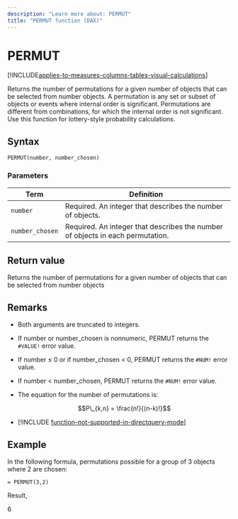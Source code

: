```yaml
---
description: "Learn more about: PERMUT"
title: "PERMUT function (DAX)"
---
```

# PERMUT

[!INCLUDE[applies-to-measures-columns-tables-visual-calculations](includes/applies-to-measures-columns-tables-visual-calculations.md)]

Returns the number of permutations for a given number of objects that can be selected from number objects. A permutation is any set or subset of objects or events where internal order is significant. Permutations are different from combinations, for which the internal order is not significant. Use this function for lottery-style probability calculations.

## Syntax

```dax
PERMUT(number, number_chosen)
```

### Parameters

|Term|Definition|
|--------|--------------|
|`number`|Required. An integer that describes the number of objects.|
|`number_chosen`|Required. An integer that describes the number of objects in each permutation.|

## Return value

Returns the number of permutations for a given number of objects that can be selected from number objects

## Remarks

- Both arguments are truncated to integers.

- If number or number_chosen is nonnumeric, PERMUT returns the `#VALUE!` error value.

- If number ≤ 0 or if number_chosen &lt; 0, PERMUT returns the `#NUM!` error value.

- If number &lt; number_chosen, PERMUT returns the `#NUM!` error value.

- The equation for the number of permutations is:

    $$P\_{k,n} = \frac{n!}{(n-k)!}$$

- [!INCLUDE [function-not-supported-in-directquery-mode](includes/function-not-supported-in-directquery-mode.md)]

## Example

In the following formula, permutations possible for a group of 3 objects where 2 are chosen:

```dax
= PERMUT(3,2)
```

Result,

6
